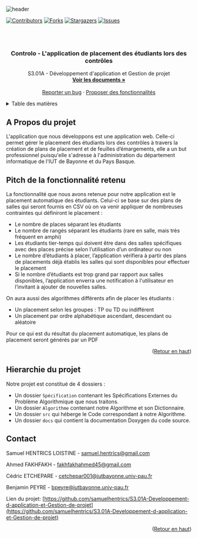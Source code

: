 ![header](https://capsule-render.vercel.app/api?type=waving&color=auto&height=300&section=header&text=Controlo&fontSize=90&animation=fadeIn&fontAlignY=38&desc=S3.01A%20Développement%20d'application%20et%20Gestion%20de%20projet&descAlignY=51&descAlign=62&customColorList=4)


<div id="top">

[![Contributors][contributors-shield]][contributors-url]
[![Forks][forks-shield]][forks-url]
[![Stargazers][stars-shield]][stars-url]
[![Issues][issues-shield]][issues-url]

</div>
<!-- PROJECT LOGO -->
<br />
<br />
<div align="center">
  <!-- <img src="src/img/logo.png" alt="Logo" width="80" height="80" -->

  <h3 align="center">Controlo - L'application de placement des étudiants lors des contrôles</h3>

  <p align="center">
    S3.01A - Développement d'application et Gestion de projet
    <br />
    <a href="https://github.com/samuelhentrics/S3.01A-Developpement-d-application-et-Gestion-de-projet/tree/master/docs"><strong>Voir les documents »</strong></a>
    <br />
    <br />
    <a href="https://github.com/samuelhentrics/S3.01A-Developpement-d-application-et-Gestion-de-projet/issues/1">Reporter un bug</a>
    ·
    <a href="https://github.com/samuelhentrics/S3.01A-Developpement-d-application-et-Gestion-de-projet/issues/2">Proposer des fonctionnalités</a>
  </p>
</div>



<!-- TABLE OF CONTENTS -->
<details>
  <summary>Table des matières</summary>
  <ol>
    <li>
      <a href="#a-propos-du-projet">A propos du projet</a>
    </li>
    <li>
      <a href="#hierarchie-du-projet">Hiérarchie du projet</a>
    </li>
    <li>
      <a href="#contact">Contact</a>
    </li>
  </ol>
</details>



<!-- A PROPOS DU PROJET -->
## A Propos du projet

L'application que nous développons est une application web. Celle-ci permet gérer le placement des étudiants lors des contrôles à travers la création de plans de placement et de feuilles d’émargements, elle a un but professionnel puisqu'elle s'adresse à l'administration du département informatique de l'IUT de Bayonne et du Pays Basque. 

## Pitch de la fonctionnalité retenu

La fonctionnalité que nous avons retenue pour notre application est le placement automatique des étudiants. Celui-ci se base sur des plans de salles qui seront fournis en CSV où on va venir appliquer de nombreuses contraintes qui définiront le placement :
- Le nombre de places séparant les étudiants
- Le nombre de rangés séparant les étudiants (rare en salle, mais très fréquent en amphi)
- Les étudiants tier-temps qui doivent être dans des salles spécifiques avec des places précise selon l’utilisation d’un ordinateur ou non
- Le nombre d’étudiants à placer, l’application vérifiera à partir des plans de placements déjà établis les salles qui sont disponibles pour effectuer le              placement
- Si le nombre d’étudiants est trop grand par rapport aux salles disponibles, l’application enverra une notification à l'utilisateur en l’invitant à ajouter de           nouvelles salles.

On aura aussi des algorithmes différents afin de placer les étudiants :
- Un placement selon les groupes : TP ou TD ou indifférent
- Un placement par ordre alphabétique ascendant, descendant ou aléatoire

Pour ce qui est du résultat du placement automatique, les plans de placement seront générés par un PDF

<p align="right">(<a href="#top">Retour en haut</a>)</p>

<!-- -->
## Hierarchie du projet

Notre projet est constitué de 4 dossiers :
- Un dossier `Spécification` contenant les Spécifications Externes du Problème Algorithmique que nous traitons.
- Un dossier `Algorithme` contenant notre Algorithme et son Dictionnaire.
- Un dossier `src` qui héberge le Code correspondant à notre Algorithme.
- Un dossier `docs` qui contient la documentation Doxygen du code source.

<!-- CONTACT -->
## Contact

Samuel HENTRICS LOISTINE -  samuel.hentrics@gmail.com

Ahmed FAKHFAKH - fakhfakhahmed45@gmail.com

Cédric ETCHEPARE - cetchepar001@iutbayonne.univ-pau.fr

Benjamin PEYRE - bpeyre@iutbayonne.univ-pau.fr

Lien du projet: [https://github.com/samuelhentrics/S3.01A-Developpement-d-application-et-Gestion-de-projet](https://github.com/samuelhentrics/S3.01A-Developpement-d-application-et-Gestion-de-projet)

<p align="right">(<a href="#top">Retour en haut</a>)</p>


<!-- MARKDOWN LINKS & IMAGES -->
<!-- https://www.markdownguide.org/basic-syntax/#reference-style-links -->
[contributors-shield]: https://img.shields.io/github/contributors/samuelhentrics/S3.01A-Developpement-d-application-et-Gestion-de-projet?style=for-the-badge
[contributors-url]: https://github.com/samuelhentrics/S3.01A-Developpement-d-application-et-Gestion-de-projet/graphs/contributors
[forks-shield]: https://img.shields.io/github/forks/samuelhentrics/S3.01A-Developpement-d-application-et-Gestion-de-projet.svg?style=for-the-badge
[forks-url]: https://github.com/samuelhentrics/S3.01A-Developpement-d-application-et-Gestion-de-projet/network/members
[stars-shield]: https://img.shields.io/github/stars/samuelhentrics/S3.01A-Developpement-d-application-et-Gestion-de-projet.svg?style=for-the-badge
[stars-url]: https://github.com/samuelhentrics/S3.01A-Developpement-d-application-et-Gestion-de-projet/stargazers
[issues-shield]: https://img.shields.io/github/issues/samuelhentrics/S3.01A-Developpement-d-application-et-Gestion-de-projet.svg?style=for-the-badge
[issues-url]: https://github.com/samuelhentrics/S3.01A-Developpement-d-application-et-Gestion-de-projet/issues
